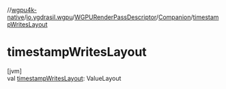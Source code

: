 //[wgpu4k-native](../../../../index.md)/[io.ygdrasil.wgpu](../../index.md)/[WGPURenderPassDescriptor](../index.md)/[Companion](index.md)/[timestampWritesLayout](timestamp-writes-layout.md)

# timestampWritesLayout

[jvm]\
val [timestampWritesLayout](timestamp-writes-layout.md): ValueLayout